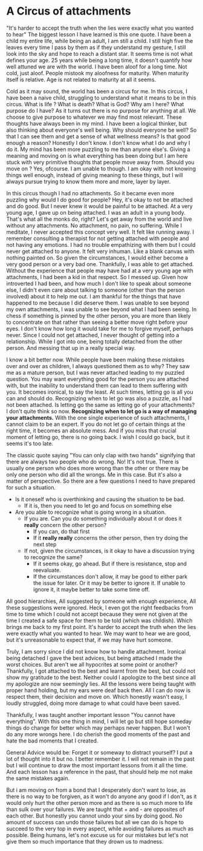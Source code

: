 # A Circus of attachments


"It's harder to accept the truth when the lies were exactly what you wanted to hear"
The biggest lesson I have learned is this one quote. I have been a child my entire life, while being an adult, I am still a child. I still high five the leaves every time I pass by them as if they understand my gesture, I still look into the sky and hope to reach a distant star. It seems time is not what defines your age. 25 years while being a long time, it doesn't quantify how well attuned we are with the world. I have been aloof for a long time. Not cold, just aloof. People mistook my aloofness for maturity. When maturity itself is relative. Age is not related to maturity at all it seems.

Cold as it may sound, the world has been a circus for me. In this circus, I have been a naive child, struggling to understand what it means to be in this circus. What is life ? What is death? What is God? Why am I here? What purpose do I have? As it turns out there is no purpose for anything at all. We choose to give purpose to whatever we may find most relevant. These thoughts have always been in my mind. I have been a logical thinker, but also thinking about everyone's well being. Why should everyone be well? So that I can see them and get a sense of what wellness means? Is that good enough a reason? Honestly I don't know. I don't know what I do and why I do it. My mind has been more puzzling to me than anyone else's. Giving a meaning and moving on is what everything has been doing but I am here stuck with very primitive thoughts that people move away from. Should you move on ? Yes, ofcourse. I am unable to though. I am okay with not knowing things well enough, instead of giving meaning to these things, but I will always pursue trying to know them more and more, layer by layer.

In this circus though I had no attachments. So it became even more puzzling why would I do good for people? Hey, it's okay to not be attached and do good. But I never knew it would be painful to be attached. At a very young age, I gave up on being attached. I was an adult in a young body. That's what all the monks do, right? Let's get away from the world and live without any attachments. No attachment, no pain, no suffering. While I meditate, I never accepted this concept very well. It felt like running away. I remember consulting a therapist for not getting attached with people and not having any emotions. I had no trouble empathizing with them but I could never get attached to anyone. It felt very inhuman. Like a blank canvas with nothing painted on. So given the circumstances, I would either become a very good person or a very bad one. Thankfully, I was able to get attached. Without the experience that people may have had at a very young age with attachments, I had been a kid in that respect. So I messed up. Given how introverted I had been, and how much I don't like to speak about someone else, I didn't even care about talking to someone (other than the person involved) about it to help me out. I am thankful for the things that have happened to me because I did deserve them. I was unable to see beyond my own attachments, I was unable to see beyond what I had been seeing. In chess if something is pinned by the other person, you are more than likely to concentrate on that rather than seeing a better move right before your eyes. I don't know how long it would take for me to forgive myself, perhaps never. Since I could not get attached, I never thought of getting into a relationship. While I got into one, being totally detached from the other person. And messing that up in a really special way.

I know a bit better now. While people have been making these mistakes over and over as children, I always questioned them as to why? They saw me as a mature person, but I was never attached leading to my puzzled question. You may want everything good for the person you are attached with, but the inability to understand them can lead to them suffering with you. It becomes ironical, to say the least. At such times, letting go is all you can and should do. Recognizing when to let go was also a puzzle, as I had not been attached. Is letting go the same as letting go of your attachments? I don't quite think so now. **Recognizing when to let go is a way of managing your attachments.** With the one single experience of such attachments, I cannot claim to be an expert. If you do not let go of certain things at the right time, it becomes an absolute mess. And if you miss that crucial moment of letting go, there is no going back. I wish I could go back, but it seems it's too late.

The classic quote saying "You can only clap with two hands" signifying that there are always two people who do wrong. No! It's not true. There is usually one person who does more wrong than the other or there may be only one person who did all the wrongs. Me in this case. But it's also a matter of perspective. So there are a few questions I need to have prepared for such a situation.

-   Is it oneself who is overthinking and causing the situation to be bad.
    -   If it is, then you need to let go and focus on something else
-   Are you able to recognize what is going wrong in a situation.
    -   If you are. Can you do something individually about it or does it **really** concern the other person?
        -   If you can, do that first
        -   If it **really really** concerns the other person, then try doing the next step
    -   If not, given the circumstances, is it okay to have a discussion trying to recognize the same?
        -   If it seems okay, go ahead. But if there is resistance, stop and reevaluate.
        -   If the circumstances don't allow, it may be good to either park the issue for later. Or it may be better to ignore it. If unable to ignore it, it maybe better to take some time off.

All good hierarchies, All suggested by someone with enough experience, All these suggestions were ignored. Heck, I even got the right feedbacks from time to time which I could not accept because they were not given at the time I created a safe space for them to be told (which was childish). Which brings me back to my first point. It's harder to accept the truth when the lies were exactly what you wanted to hear. We may want to hear we are good, but it's unreasonable to expect that, if we may have hurt someone.

Truly, I am sorry since I did not know how to handle attachment. Ironical being detached I gave the best advices, but being attached I made the worst choices. But aren't we all hypocrites at some point or another? Thankfully, I got attached to the best and learnt from the best, but could not show my gratitude to the best. Neither could I apologize to the best since all my apologize are now seemingly lies. All the lessons were being taught with proper hand holding, but my ears were deaf back then. All I can do now is respect them, their decision and move on. Which honestly wasn't easy, I loudly struggled, doing more damage to what could have been saved.

Thankfully, I was taught another important lesson "You cannot have everything". With this one thing in mind, I will let go but still hope someday things do change for better which may perhaps never happen. But I won't do any more wrongs here. I do cherish the good moments of the past and hate the bad moments that I created.

General Advice would be: Forget it or someway to distract yourself? I put a lot of thought into it but no. I better remember it. I will not remain in the past but I will continue to draw the most important lessons from it all the time. And each lesson has a reference in the past, that should help me not make the same mistakes again.

But i am moving on from a bond that I desperately don't want to lose, as there is no way to be forgiven, as it won't do anyone any good if I don't, as it would only hurt the other person more and as there is so much more to life than sulk over your failures. We are taught that + and - are opposites of each other. But honestly you cannot undo your sins by doing good. No amount of success can undo those failures but all we can do is hope to succeed to the very top in every aspect, while avoiding failures as much as possible. Being humans, let's not excuse us for our mistakes but let's not give them so much importance that they drown us to madness.
